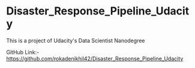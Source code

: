 # Disaster_Response_Pipeline_Udacity
This is a project of Udacity's Data Scientist Nanodegree


GitHub Link:-https://github.com/rokadenikhil42/Disaster_Response_Pipeline_Udacity

